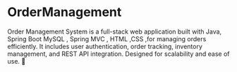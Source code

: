 # OrderManagement
Order Management System is a full-stack web application built with Java, Spring Boot MySQL , Spring MVC , HTML ,CSS ,for managing orders efficiently. It includes user authentication, order tracking, inventory management, and REST API integration. Designed for scalability and ease of use. 🚀
